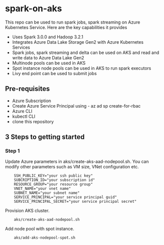 # spark-on-aks
This repo can be used to run spark jobs, spark streaming on Azure Kubernetes Service. 
Here are the key capabilities it provides
- Uses Spark 3.0.0 and Hadoop 3.2.1
- Integrates Azure Data Lake Storage Gen2 with Azure Kubernetes Services
- Spark jobs, spark streaming and delta can be used on AKS and read and write data to Azure Data Lake Gen2
- Multinode pools can be used in AKS
- Spot instance node pools can be used in AKS to run spark executors
- Livy end point can be used to submit jobs

## Pre-requisites

- Azure Subscription
- Create Azure Service Principal using - az ad sp create-for-rbac
- Azure CLI
- kubectl CLI
- clone this repository

## 3 Steps to getting started

### Step 1
Update Azure parameters in aks/create-aks-aad-nodepool.sh.
You can modify other parameters such as VM size, VNet configuration etc.

        SSH_PUBLIC_KEY="your ssh public key"
        SUBCRIPTION_ID="your subscription id"
        RESOURCE_GROUP="your resource group"
        VNET_NAME="your vnet name"
        SUBNET_NAME="your subnet name"
        SERVICE_PRINCIPAL="your service principal guid"
        SERVICE_PRINCIPAL_SECRET="your service principal secret"

Provision AKS cluster.


        aks/create-aks-aad-nodepool.sh

Add node pool with spot instance.

        aks/add-aks-nodepool-spot.sh

